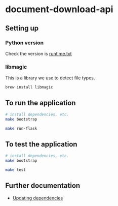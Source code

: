 # document-download-api

## Setting up

### Python version

Check the version is [runtime.txt](runtime.txt)

### libmagic

This is a library we use to detect file types.

```
brew install libmagic
```

## To run the application

```bash
# install dependencies, etc.
make bootstrap

make run-flask
```

## To test the application

```bash
# install dependencies, etc.
make bootstrap

make test
```

## Further documentation

- [Updating dependencies](https://github.com/alphagov/notifications-manuals/wiki/Dependencies)
